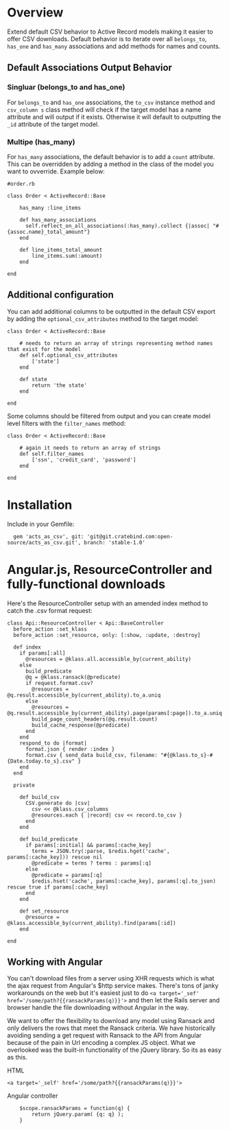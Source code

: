# Overview

Extend default CSV behavior to Active Record models making it easier to offer CSV downloads.  Default behavior is to iterate over all ```belongs_to```, ```has_one``` and ```has_many``` associations and add methods for names and counts.

## Default Associations Output Behavior

### Singluar (belongs_to and has_one)

For ```belongs_to``` and ```has_one``` associations, the ```to_csv``` instance method and ```csv_column s``` class method will check if the target model has a name attribute and will output if it exists. Otherwise it will default to outputting the ```_id``` attribute of the target model.

### Multipe (has_many)

For ```has_many``` associations, the default behavior is to add a ```count``` attribute.  This can be overridden by adding a method in the class of the model you want to ovverride.  Example below:

```
#order.rb

class Order < ActiveRecord::Base

	has_many :line_items

    def has_many_associations
      self.reflect_on_all_associations(:has_many).collect {|assoc| "#{assoc.name}_total_amount"}
    end

    def line_items_total_amount
    	line_items.sum(:amount)
    end

end

```

## Additional configuration

You can add additional columns to be outputted in the default CSV export by adding the ```optional_csv_attributes``` method to the target model:
```
class Order < ActiveRecord::Base

	# needs to return an array of strings representing method names that exist for the model
	def self.optional_csv_attributes
		['state']
	end

	def state
		return 'the state'
	end

end
```

Some columns should be filtered from output and you can create model level filters with the ```filter_names``` method:

```
class Order < ActiveRecord::Base
	
	# again it needs to return an array of strings 
	def self.filter_names
		['ssn', 'credit_card', 'password']
	end

end
```

# Installation
Include in your Gemfile:

```
  gem 'acts_as_csv', git: 'git@git.cratebind.com:open-source/acts_as_csv.git', branch: 'stable-1.0'
```

# Angular.js, ResourceController and fully-functional downloads

Here's the ResourceController setup with an amended index method to catch the .csv format request:

```
class Api::ResourceController < Api::BaseController
  before_action :set_klass
  before_action :set_resource, only: [:show, :update, :destroy]

  def index
    if params[:all]
      @resources = @klass.all.accessible_by(current_ability)
    else
      build_predicate
      @q = @klass.ransack(@predicate)
      if request.format.csv?
        @resources = @q.result.accessible_by(current_ability).to_a.uniq
      else
        @resources = @q.result.accessible_by(current_ability).page(params[:page]).to_a.uniq
        build_page_count_headers(@q.result.count)
        build_cache_response(@predicate)
      end
    end
    respond_to do |format|
      format.json { render :index }
      format.csv { send_data build_csv, filename: "#{@klass.to_s}-#{Date.today.to_s}.csv" }
    end
  end

  private

    def build_csv
      CSV.generate do |csv|
        csv << @klass.csv_columns
        @resources.each { |record| csv << record.to_csv }
      end
    end

    def build_predicate
      if params[:initial] && params[:cache_key]
        terms = JSON.try(:parse, $redis.hget('cache', params[:cache_key])) rescue nil
        @predicate = terms ? terms : params[:q]
      else
        @predicate = params[:q]
        $redis.hset('cache', params[:cache_key], params[:q].to_json) rescue true if params[:cache_key]
      end
    end

    def set_resource
      @resource = @klass.accessible_by(current_ability).find(params[:id])
    end

end
```

## Working with Angular

You can't download files from a server using XHR requests which is what the ajax request from Angular's $http service makes.  There's tons of janky workarounds on the web but it's easiest just to do ```<a target='_sef' href='/some/path?{{ransackParams(q)}}'>``` and then let the Rails server and browser handle the file downloading without Angular in the way.

We want to offer the flexibility to download any model using Ransack and only delivers the rows that meet the Ransack criteria.  We have historically avoiding sending a get request with Ransack to the API from Angular because of the pain in Url encoding a complex JS object.  What we overlooked was the built-in functionality of the jQuery library.  So its as easy as this.

HTML
```
<a target='_self' href='/some/path?{{ransackParams(q)}}'>
```

Angular controller
```
    $scope.ransackParams = function(q) {
        return jQuery.param( {q: q} );
    }
```



